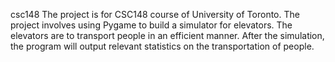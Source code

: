 csc148
The project is for CSC148 course of University of Toronto. The project involves using Pygame to build a simulator for elevators. 
The elevators are to transport people in an efficient manner.
After the simulation, the program will output relevant statistics on the transportation of people.
